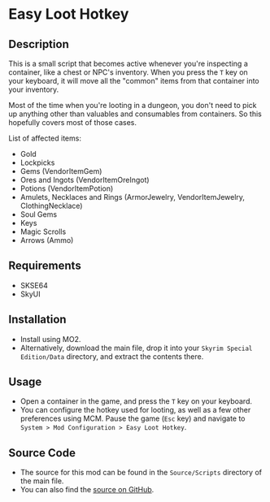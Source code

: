 # Easy Loot Hotkey

## Description
This is a small script that becomes active whenever you're inspecting a container, like a chest or NPC's inventory. When you press the `T` key on your keyboard, it will move all the "common" items from that container into your inventory.

Most of the time when you're looting in a dungeon, you don't need to pick up anything other than valuables and consumables from containers. So this hopefully covers most of those cases.

List of affected items:
- Gold
- Lockpicks
- Gems (VendorItemGem)
- Ores and Ingots (VendorItemOreIngot)
- Potions (VendorItemPotion)
- Amulets, Necklaces and Rings (ArmorJewelry, VendorItemJewelry, ClothingNecklace)
- Soul Gems
- Keys
- Magic Scrolls
- Arrows (Ammo)

## Requirements
- SKSE64
- SkyUI

## Installation
- Install using MO2.
- Alternatively, download the main file, drop it into your `Skyrim Special Edition/Data` directory, and extract the contents there.

## Usage
- Open a container in the game, and press the `T` key on your keyboard.
- You can configure the hotkey used for looting, as well as a few other preferences using MCM. Pause the game (`Esc` key) and navigate to `System > Mod Configuration > Easy Loot Hotkey`.

## Source Code
- The source for this mod can be found in the `Source/Scripts` directory of the main file.
- You can also find the [source on GitHub](https://github.com/bluetayden/EasyLootHotkey).
